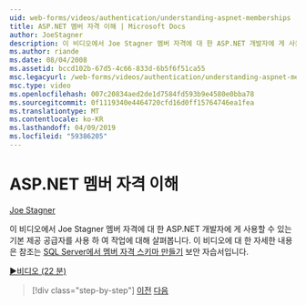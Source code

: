 ```yaml
---
uid: web-forms/videos/authentication/understanding-aspnet-memberships
title: ASP.NET 멤버 자격 이해 | Microsoft Docs
author: JoeStagner
description: 이 비디오에서 Joe Stagner 멤버 자격에 대 한 ASP.NET 개발자에 게 사용할 수 있는 기본 제공 공급자를 사용 하 여 작업에 대해 살펴봅니다. 이번에 대 한 추가 정보에 대 한 중...
ms.author: riande
ms.date: 08/04/2008
ms.assetid: bccd102b-67d5-4c66-833d-6b5f6f51ca55
msc.legacyurl: /web-forms/videos/authentication/understanding-aspnet-memberships
msc.type: video
ms.openlocfilehash: 007c20834aed2de1d7584fd593b9e4580e0bba78
ms.sourcegitcommit: 0f1119340e4464720cfd16d0ff15764746ea1fea
ms.translationtype: MT
ms.contentlocale: ko-KR
ms.lasthandoff: 04/09/2019
ms.locfileid: "59386205"
---
```

# <a name="understanding-aspnet-memberships"></a>ASP.NET 멤버 자격 이해

[Joe Stagner](https://github.com/JoeStagner)

이 비디오에서 Joe Stagner 멤버 자격에 대 한 ASP.NET 개발자에 게 사용할 수 있는 기본 제공 공급자를 사용 하 여 작업에 대해 살펴봅니다. 이 비디오에 대 한 자세한 내용은 참조는 [SQL Server에서 멤버 자격 스키마 만들기](../../overview/older-versions-security/membership/creating-the-membership-schema-in-sql-server-vb.md) 보안 자습서입니다.

[&#9654;비디오 (22 분)](https://channel9.msdn.com/Blogs/ASP-NET-Site-Videos/understanding-aspnet-memberships)

> [!div class="step-by-step"]
> [이전](use-custom-principal-objects.md)
> [다음](configuring-sql-to-work-with-membership-schemas.md)
